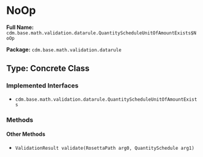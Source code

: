 # NoOp

**Full Name:** `cdm.base.math.validation.datarule.QuantityScheduleUnitOfAmountExists$NoOp`

**Package:** `cdm.base.math.validation.datarule`

## Type: Concrete Class

### Implemented Interfaces

- `cdm.base.math.validation.datarule.QuantityScheduleUnitOfAmountExists`

### Methods

#### Other Methods

- `ValidationResult validate(RosettaPath arg0, QuantitySchedule arg1)`

